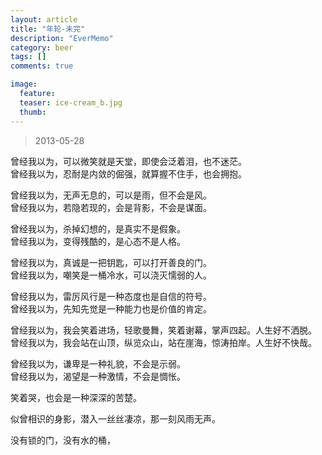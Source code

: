 ```yaml
---
layout: article
title: "年轮-未完"
description: "EverMemo"
category: beer
tags: []
comments: true

image:
  feature:
  teaser: ice-cream_b.jpg
  thumb:
---
```


> 2013-05-28

曾经我以为，可以微笑就是天堂，即使会泛着泪，也不迷茫。  
曾经我以为，忍耐是内敛的倔强，就算握不住手，也会拥抱。  

曾经我以为，无声无息的，可以是雨，但不会是风。  
曾经我以为，若隐若现的，会是背影，不会是谋面。  

曾经我以为，杀掉幻想的，是真实不是假象。  
曾经我以为，变得残酷的，是心态不是人格。  

曾经我以为，真诚是一把钥匙，可以打开善良的门。  
曾经我以为，嘲笑是一桶冷水，可以浇灭懦弱的人。  

曾经我以为，雷厉风行是一种态度也是自信的符号。  
曾经我以为，先知先觉是一种能力也是价值的肯定。  

曾经我以为，我会笑着进场，轻歌曼舞，笑着谢幕，掌声四起。人生好不洒脱。  
曾经我以为，我会站在山顶，纵览众山，站在崖海，惊涛拍岸。人生好不快哉。  

曾经我以为，谦卑是一种礼貌，不会是示弱。  
曾经我以为，渴望是一种激情，不会是惆怅。  

笑着哭，也会是一种深深的苦楚。  

似曾相识的身影，潜入一丝丝凄凉，那一刻风雨无声。  

没有锁的门，没有水的桶，  
